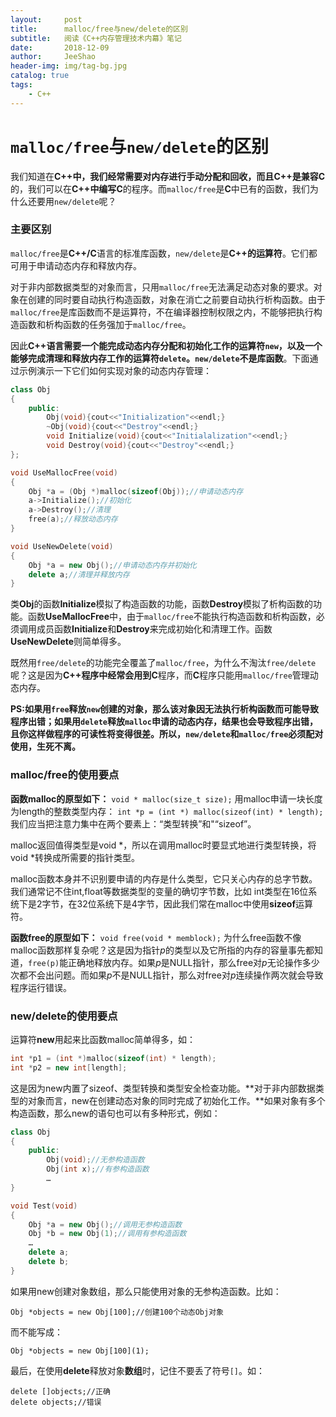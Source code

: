 ```yaml
---
layout:     post
title:      malloc/free与new/delete的区别
subtitle:   阅读《C++内存管理技术内幕》笔记
date:       2018-12-09
author:     JeeShao
header-img: img/tag-bg.jpg
catalog: true
tags:
    - C++
---
```


# `malloc/free`与`new/delete`的区别
我们知道在**C++**中，我们经常需要对内存进行手动分配和回收，而且**C++**是兼容**C**的，我们可以在**C++**中编写**C**的程序。而`malloc/free`是**C**中已有的函数，我们为什么还要用`new/delete`呢？

### 主要区别
`malloc/free`是**C++/C**语言的标准库函数，`new/delete`是**C++**的**运算符**。它们都可用于申请动态内存和释放内存。

对于非内部数据类型的对象而言，只用`malloc/free`无法满足动态对象的要求。对象在创建的同时要自动执行构造函数，对象在消亡之前要自动执行析构函数。由于`malloc/free`是库函数而不是运算符，不在编译器控制权限之内，不能够把执行构造函数和析构函数的任务强加于`malloc/free`。

因此**C++**语言需要一个能完成动态内存分配和初始化工作的运算符`new`，以及一个能够完成清理和释放内存工作的运算符`delete`。**`new/delete`不是库函数**。下面通过示例演示一下它们如何实现对象的动态内存管理：
```C++
class Obj
{
	public:
		Obj(void){cout<<"Initialization"<<endl;}
		~Obj(void){cout<<"Destroy"<<endl;}
		void Initialize(void){cout<<"Initialalization"<<endl;}
		void Destroy(void){cout<<"Destroy"<<endl;}
};

void UseMallocFree(void)
{
	Obj *a = (Obj *)malloc(sizeof(Obj));//申请动态内存
	a->Initialize();//初始化
	a->Destroy();//清理
	free(a);//释放动态内存
}

void UseNewDelete(void)
{
	Obj *a = new Obj();//申请动态内存并初始化
	delete a;//清理并释放内存
}
```
类**Obj**的函数**Initialize**模拟了构造函数的功能，函数**Destroy**模拟了析构函数的功能。函数**UseMallocFree**中，由于`malloc/free`不能执行构造函数和析构函数，必须调用成员函数**Initialize**和**Destroy**来完成初始化和清理工作。函数**UseNewDelete**则简单得多。

既然用`free/delete`的功能完全覆盖了`malloc/free`，为什么不淘汰`free/delete`呢？这是因为**C++**程序中经常会用到**C**程序，而**C**程序只能用`malloc/free`管理动态内存。

**PS:**如果用`free`释放`new`创建的对象，那么该对象因无法执行析构函数而可能导致程序出错；如果用`delete`释放`malloc`申请的动态内存，结果也会导致程序出错，且你这样做程序的可读性将变得很差。所以，**`new/delete`和`malloc/free`必须配对使用，生死不离。**

### malloc/free的使用要点
**函数malloc的原型如下：**
`void * malloc(size_t size);`
用malloc申请一块长度为length的整数类型内存：
`int *p = (int *) malloc(sizeof(int) * length);`
我们应当把注意力集中在两个要素上：“类型转换”和"“sizeof”。

malloc返回值得类型是void \*，所以在调用malloc时要显式地进行类型转换，将void \*转换成所需要的指针类型。

malloc函数本身并不识别要申请的内存是什么类型，它只关心内存的总字节数。我们通常记不住int,float等数据类型的变量的确切字节数，比如 int类型在16位系统下是2字节，在32位系统下是4字节，因此我们常在malloc中使用**sizeof**运算符。

**函数free的原型如下：**
`void free(void * memblock);`
为什么free函数不像malloc函数那样复杂呢？这是因为指针*p*的类型以及它所指的内存的容量事先都知道，`free(p)`能正确地释放内存。如果*p*是NULL指针，那么free对*p*无论操作多少次都不会出问题。而如果*p*不是NULL指针，那么对free对*p*连续操作两次就会导致程序运行错误。

### new/delete的使用要点
运算符**new**用起来比函数malloc简单得多，如：
```C++
int *p1 = (int *)malloc(sizeof(int) * length);
int *p2 = new int[length];
```
这是因为new内置了sizeof、类型转换和类型安全检查功能。**对于非内部数据类型的对象而言，new在创建动态对象的同时完成了初始化工作。**如果对象有多个构造函数，那么new的语句也可以有多种形式，例如：
```C++
class Obj
{
	public:
		Obj(void);//无参构造函数
		Obj(int x);//有参构造函数
		…
}

void Test(void)
{
	Obj *a = new Obj();//调用无参构造函数
	Obj *b = new Obj(1);//调用有参构造函数
	…
	delete a;
	delete b;
}
```
如果用new创建对象数组，那么只能使用对象的无参构造函数。比如：
```
Obj *objects = new Obj[100];//创建100个动态Obj对象
```
而不能写成：
```
Obj *objects = new Obj[100](1);
```
最后，在使用**delete**释放对象**数组**时，记住不要丢了符号`[]`。如：
```
delete []objects;//正确
delete objects;//错误
```